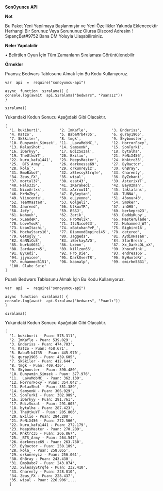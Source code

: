 **SonOyuncu API**

**Not**

Bu Paket Yeni Yapılmaya Başlanmıştır ve Yeni Özellikler Yakında Eklenecektir Herhangi Bir Sorunuz Veya Sorununuz Olursa Discord Adresim ! SıpançBet#9752 Bana DM Yoluyla Ulaşabilirsiniz.

**Neler Yapılabilir**

• Belirtilen Oyun İçin Tüm Zamanların Sıralaması Görüntülenebilir

**Örnekler**

Puansız Bedwars Tablosunu Almak İçin Bu Kodu Kullanıyoruz.


    var  api  =  require("sonoyuncu-api")
    
    async  function  sıralama() {
    console.log(await  api.Sıralama("bedwars", "Puansız"))
    }
    
    sıralama()


Yukarıdaki Kodun Sonucu Aşağıdaki Gibi Olacaktır.

    [
      '1. bukiburti',        '2. ImKafle',           '3. Enderiss',
      '4. Katzo',            '5. BabaMrb4735',       '6. guray1905',
      '7. SkSkiler',         '8. tmgk',              '9. Skybooster',
      '10. Bunyamin_Simsek', '11. _LavaMobMC_',      '12. HorrorFoxy',
      '13. RelaxShot',       '14. SamsonN',          '15. SonTurkI',
      '16. iDarkyy',         '17. EdizSozal',        '18. bytalha',
      '19. TheUtkuYT',       '20. Exilio',           '21. FeNiX456',
      '22. kuru_kafa1441',   '23. MeepsMaster',      '24. Knktrc35',
      '25. _BTS_Army',       '26. darknesse69',      '27. ByRactor',
      '28. kola_',           '29. orkunreyiz',       '30. 0hBray',
      '31. EmoBabo7',        '32. xElessyStrqfe',    '33. Charenty',
      '34. Zeus_FX',         '35. wisal',            '36. ByZebani',
      '37. mortal37',        '38. esat43',           '39. AsterixYT',
      '40. Halo335',         '41. zKarakedi',        '42. BayUzman',
      '43. NicoArtxs',       '44. xArrow11',         '45. taklafans',
      '46. MrMoZhy',         '47. BySeytan',         '48. TUNNA',
      '49. Viincente',       '50. eLLyonne',         '51. 43onur43',
      '52. TeaMMasteR',      '53. Golgeli',          '54. Sm0ker',
      '55. Jawrend',         '56. UtkuxTR',          '57. inGHG',
      '58. Jefy',            '59. BSSJ',             '60. berkepro23',
      '61. Nahuuh',          '62. Zerjk',            '63. DaddyRuby',
      '64. xLeadeR',         '65. ProMelik',         '66. MasterBlade',
      '70. LoveYouR',        '71. ItzNico023',       '72. Muhammed_WT',
      '73. UcanItachi',      '74. xBatuhanPvP_',     '75. Bigbird16',
      '76. MochaStars10',    '77. DiamondEmpire145', '78. detered',
      '79. Getugly_',        '80. Jaggeds',          '81. AydinHasan',
      '82. GaNNiCuS',        '83. iBerkayAVG',       '84. StarBresh',
      '85. burki0031',       '86. Lxeon',            '87. Xx_DarkLOL_xX',
      '88. 2ardawer45',      '89. killzon66',        '90. XhocoPink',
      '91. ByKedi',          '92. Pro_Die',          '93. endress66',
      '94. jjynicee',        '95. DarkOverTR',       '96. ByHunteRr',
      '97. muhammed5151',    '98. kaanalp',          '99. emirhn5831',
      '100. Clabe_Seje'
    ]






Puanlı Bedwars Tablosunu Almak İçin Bu Kodu Kullanıyoruz.


    var  api  =  require("sonoyuncu-api")
    
    async  function  sıralama() {
    console.log(await  api.Sıralama("bedwars", "Puanlı"))
    }
    
    sıralama()


Yukarıdaki Kodun Sonucu Aşağıdaki Gibi Olacaktır.


    [
      '1. bukiburti - Puan: 575.311',
      '2. ImKafle - Puan: 539.029',
      '3. Enderiss - Puan: 474.783',
      '4. Katzo - Puan: 458.671',
      '5. BabaMrb4735 - Puan: 445.970',
      '6. guray1905 - Puan: 439.605',
      '7. SkSkiler - Puan: 412.644',
      '8. tmgk - Puan: 409.436',
      '9. Skybooster - Puan: 390.480',
      '10. Bunyamin_Simsek - Puan: 377.976',
      '11. _LavaMobMC_ - Puan: 362.139',
      '12. HorrorFoxy - Puan: 354.042',
      '13. RelaxShot - Puan: 351.389',
      '14. SamsonN - Puan: 306.929',
      '15. SonTurkI - Puan: 302.989',
      '16. iDarkyy - Puan: 291.761',
      '17. EdizSozal - Puan: 291.605',
      '18. bytalha - Puan: 287.423',
      '19. TheUtkuYT - Puan: 285.806',
      '20. Exilio - Puan: 284.208',
      '21. FeNiX456 - Puan: 272.566',
      '22. kuru_kafa1441 - Puan: 272.179',
      '23. MeepsMaster - Puan: 270.289',
      '24. Knktrc35 - Puan: 266.867',
      '25. _BTS_Army - Puan: 264.547',
      '26. darknesse69 - Puan: 263.730',
      '27. ByRactor - Puan: 258.189',
      '28. kola_ - Puan: 258.055',
      '29. orkunreyiz - Puan: 256.061',
      '30. 0hBray - Puan: 243.430',
      '31. EmoBabo7 - Puan: 243.074',
      '32. xElessyStrqfe - Puan: 232.410',
      '33. Charenty - Puan: 228.810',
      '34. Zeus_FX - Puan: 228.437',
      '35. wisal - Puan: 226.906',...
      ]

